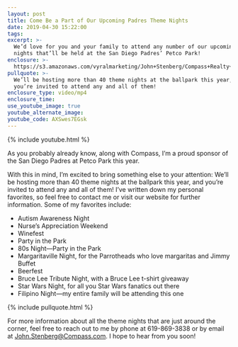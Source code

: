 ```yaml
---
layout: post
title: Come Be a Part of Our Upcoming Padres Theme Nights
date: 2019-04-30 15:22:00
tags:
excerpt: >-
  We’d love for you and your family to attend any number of our upcoming theme
  nights that’ll be held at the San Diego Padres’ Petco Park!
enclosure: >-
  https://s3.amazonaws.com/vyralmarketing/John+Stenberg/Compass+Realty+_+Come+Be+a+Part+of+Our+Upcoming+Padres+Theme+Nights.mp4
pullquote: >-
  We’ll be hosting more than 40 theme nights at the ballpark this year, and
  you’re invited to attend any and all of them!
enclosure_type: video/mp4
enclosure_time:
use_youtube_image: true
youtube_alternate_image:
youtube_code: AXSwes7EGsk
---
```


{% include youtube.html %}

As you probably already know, along with Compass, I’m a proud sponsor of the San Diego Padres at Petco Park this year. 

With this in mind, I’m excited to bring something else to your attention: We’ll be hosting more than 40 theme nights at the ballpark this year, and you’re invited to attend any and all of them\! I’ve written down my personal favorites, so feel free to contact me or visit our website for further information. Some of my favorites include: 

* Autism Awareness Night 
* Nurse’s Appreciation Weekend
* Winefest 
* Party in the Park 
* 80s Night—Party in the Park 
* Margaritaville Night, for the Parrotheads who love margaritas and Jimmy Buffet   
* Beerfest 
* Bruce Lee Tribute Night, with a Bruce Lee t-shirt giveaway
* Star Wars Night, for all you Star Wars fanatics out there
* Filipino Night—my entire family will be attending this one

{% include pullquote.html %}

For more information about all the theme nights that are just around the corner, feel free to reach out to me by phone at 619-869-3838 or by email at John.Stenberg@Compass.com. I hope to hear from you soon\!
